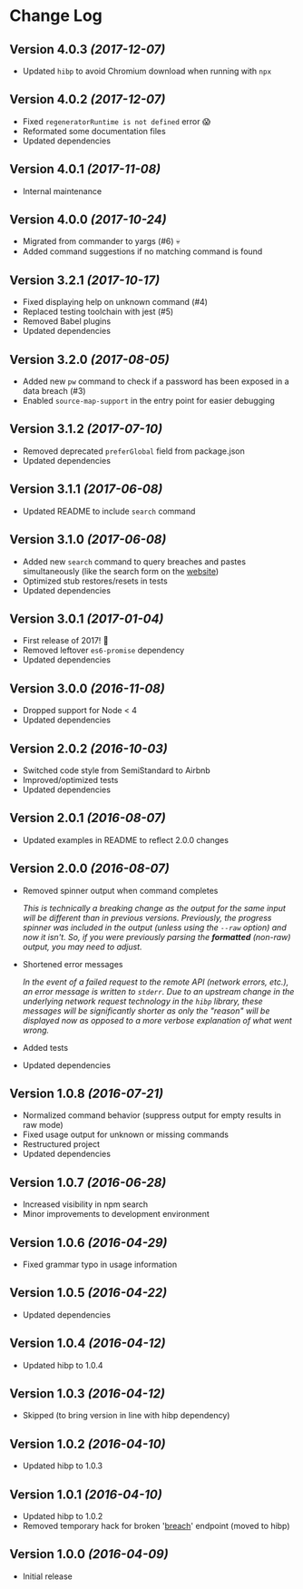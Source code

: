 # Change Log

## Version 4.0.3 _(2017-12-07)_

* Updated `hibp` to avoid Chromium download when running with `npx`

## Version 4.0.2 _(2017-12-07)_

* Fixed `regeneratorRuntime is not defined` error :scream:
* Reformated some documentation files
* Updated dependencies

## Version 4.0.1 _(2017-11-08)_

* Internal maintenance

## Version 4.0.0 _(2017-10-24)_

* Migrated from commander to yargs (#6) :skull:
* Added command suggestions if no matching command is found

## Version 3.2.1 _(2017-10-17)_

* Fixed displaying help on unknown command (#4)
* Replaced testing toolchain with jest (#5)
* Removed Babel plugins
* Updated dependencies

## Version 3.2.0 _(2017-08-05)_

* Added new `pw` command to check if a password has been exposed in a data
  breach (#3)
* Enabled `source-map-support` in the entry point for easier debugging

## Version 3.1.2 _(2017-07-10)_

* Removed deprecated `preferGlobal` field from package.json
* Updated dependencies

## Version 3.1.1 _(2017-06-08)_

* Updated README to include `search` command

## Version 3.1.0 _(2017-06-08)_

* Added new `search` command to query breaches and pastes simultaneously (like
  the search form on the [website][haveibeenpwned])
* Optimized stub restores/resets in tests
* Updated dependencies

## Version 3.0.1 _(2017-01-04)_

* First release of 2017! :tada:
* Removed leftover `es6-promise` dependency
* Updated dependencies

## Version 3.0.0 _(2016-11-08)_

* Dropped support for Node < 4
* Updated dependencies

## Version 2.0.2 _(2016-10-03)_

* Switched code style from SemiStandard to Airbnb
* Improved/optimized tests
* Updated dependencies

## Version 2.0.1 _(2016-08-07)_

* Updated examples in README to reflect 2.0.0 changes

## Version 2.0.0 _(2016-08-07)_

* Removed spinner output when command completes

  _This is technically a breaking change as the output for the same input will
  be different than in previous versions. Previously, the progress spinner was
  included in the output (unless using the `--raw` option) and now it isn't. So,
  if you were previously parsing the **formatted** (non-raw) output, you may
  need to adjust._

* Shortened error messages

  _In the event of a failed request to the remote API (network errors, etc.), an
  error message is written to `stderr`. Due to an upstream change in the
  underlying network request technology in the `hibp` library, these messages
  will be significantly shorter as only the "reason" will be displayed now as
  opposed to a more verbose explanation of what went wrong._

* Added tests
* Updated dependencies

## Version 1.0.8 _(2016-07-21)_

* Normalized command behavior (suppress output for empty results in raw mode)
* Fixed usage output for unknown or missing commands
* Restructured project
* Updated dependencies

## Version 1.0.7 _(2016-06-28)_

* Increased visibility in npm search
* Minor improvements to development environment

## Version 1.0.6 _(2016-04-29)_

* Fixed grammar typo in usage information

## Version 1.0.5 _(2016-04-22)_

* Updated dependencies

## Version 1.0.4 _(2016-04-12)_

* Updated hibp to 1.0.4

## Version 1.0.3 _(2016-04-12)_

* Skipped (to bring version in line with hibp dependency)

## Version 1.0.2 _(2016-04-10)_

* Updated hibp to 1.0.3

## Version 1.0.1 _(2016-04-10)_

* Updated hibp to 1.0.2
* Removed temporary hack for broken '[breach][singlebreach]' endpoint (moved to
  hibp)

## Version 1.0.0 _(2016-04-09)_

* Initial release

[haveibeenpwned]: https://haveibeenpwned.com
[singlebreach]: https://haveibeenpwned.com/API/v2#SingleBreach
